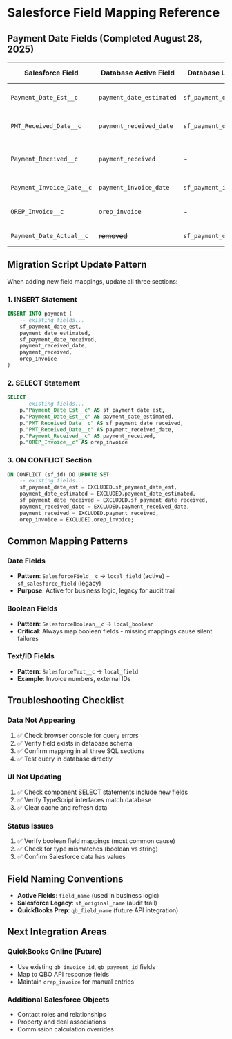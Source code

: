 # Salesforce Field Mapping Reference

## Payment Date Fields (Completed August 28, 2025)

| Salesforce Field | Database Active Field | Database Legacy Field | Data Type | Notes |
|------------------|----------------------|----------------------|-----------|--------|
| `Payment_Date_Est__c` | `payment_date_estimated` | `sf_payment_date_est` | DATE | Estimated payment date |
| `PMT_Received_Date__c` | `payment_received_date` | `sf_payment_date_received` | DATE | Actual received date |
| `Payment_Received__c` | `payment_received` | - | BOOLEAN | **CRITICAL**: Payment status boolean |
| `Payment_Invoice_Date__c` | `payment_invoice_date` | `sf_payment_invoice_date` | DATE | Invoice sent date |
| `OREP_Invoice__c` | `orep_invoice` | - | TEXT | QuickBooks invoice number |
| `Payment_Date_Actual__c` | ~~removed~~ | `sf_payment_date_actual` | DATE | Legacy only |

## Migration Script Update Pattern

When adding new field mappings, update all three sections:

### 1. INSERT Statement
```sql
INSERT INTO payment (
    -- existing fields...
    sf_payment_date_est,
    payment_date_estimated,
    sf_payment_date_received,
    payment_received_date,
    payment_received,
    orep_invoice
)
```

### 2. SELECT Statement  
```sql
SELECT
    -- existing fields...
    p."Payment_Date_Est__c" AS sf_payment_date_est,
    p."Payment_Date_Est__c" AS payment_date_estimated,
    p."PMT_Received_Date__c" AS sf_payment_date_received,
    p."PMT_Received_Date__c" AS payment_received_date,
    p."Payment_Received__c" AS payment_received,
    p."OREP_Invoice__c" AS orep_invoice
```

### 3. ON CONFLICT Section
```sql
ON CONFLICT (sf_id) DO UPDATE SET
    -- existing fields...
    sf_payment_date_est = EXCLUDED.sf_payment_date_est,
    payment_date_estimated = EXCLUDED.payment_date_estimated,
    sf_payment_date_received = EXCLUDED.sf_payment_date_received,
    payment_received_date = EXCLUDED.payment_received_date,
    payment_received = EXCLUDED.payment_received,
    orep_invoice = EXCLUDED.orep_invoice;
```

## Common Mapping Patterns

### Date Fields
- **Pattern**: `SalesforceField__c` → `local_field` (active) + `sf_salesforce_field` (legacy)
- **Purpose**: Active for business logic, legacy for audit trail

### Boolean Fields  
- **Pattern**: `SalesforceBoolean__c` → `local_boolean`
- **Critical**: Always map boolean fields - missing mappings cause silent failures

### Text/ID Fields
- **Pattern**: `SalesforceText__c` → `local_field`  
- **Example**: Invoice numbers, external IDs

## Troubleshooting Checklist

### Data Not Appearing
1. ✅ Check browser console for query errors
2. ✅ Verify field exists in database schema
3. ✅ Confirm mapping in all three SQL sections
4. ✅ Test query in database directly

### UI Not Updating
1. ✅ Check component SELECT statements include new fields
2. ✅ Verify TypeScript interfaces match database
3. ✅ Clear cache and refresh data

### Status Issues
1. ✅ Verify boolean field mappings (most common cause)
2. ✅ Check for type mismatches (boolean vs string)
3. ✅ Confirm Salesforce data has values

## Field Naming Conventions

- **Active Fields**: `field_name` (used in business logic)
- **Salesforce Legacy**: `sf_original_name` (audit trail)
- **QuickBooks Prep**: `qb_field_name` (future API integration)

## Next Integration Areas

### QuickBooks Online (Future)
- Use existing `qb_invoice_id`, `qb_payment_id` fields
- Map to QBO API response fields
- Maintain `orep_invoice` for manual entries

### Additional Salesforce Objects  
- Contact roles and relationships
- Property and deal associations
- Commission calculation overrides